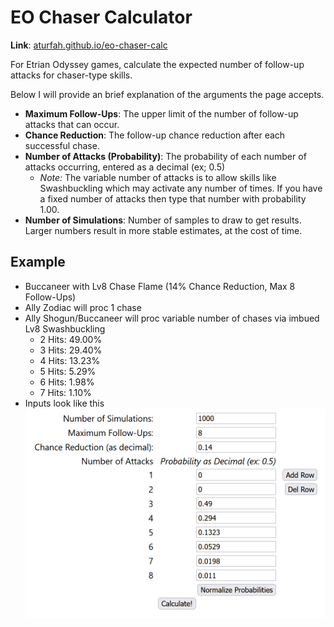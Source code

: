 # EO Chaser Calculator

**Link**: [aturfah.github.io/eo-chaser-calc](aturfah.github.io/eo-chaser-calc)

For Etrian Odyssey games, calculate the expected number of follow-up attacks for chaser-type skills.

Below I will provide an brief explanation of the arguments the page accepts.

- **Maximum Follow-Ups**: The upper limit of the number of follow-up attacks that can occur.
- **Chance Reduction**: The follow-up chance reduction after each successful chase.
- **Number of Attacks (Probability)**: The probability of each number of attacks occurring, entered as a decimal (ex; 0.5)
  - _Note:_ The variable number of attacks is to allow skills like Swashbuckling which may activate any number of times. If you have a fixed number of attacks then type that number with probability 1.00.
- **Number of Simulations**: Number of samples to draw to get results. Larger numbers result in more stable estimates, at the cost of time.

## Example

- Buccaneer with Lv8 Chase Flame (14% Chance Reduction, Max 8 Follow-Ups)
- Ally Zodiac will proc 1 chase
- Ally Shogun/Buccaneer will proc variable number of chases via imbued Lv8 Swashbuckling
    - 2 Hits: 49.00%
    - 3 Hits: 29.40%
    - 4 Hits: 13.23%
    - 5 Hits: 5.29%
    - 6 Hits: 1.98%
    - 7 Hits: 1.10%
- Inputs look like this
![Alt Text](README_img.png)